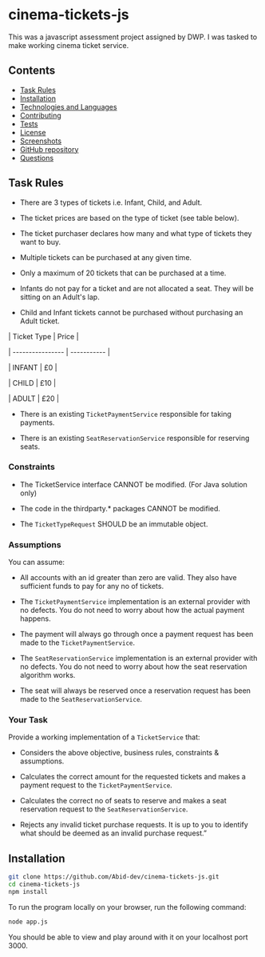 # cinema-tickets-js
This was a javascript assessment project assigned by DWP. I was tasked to make working cinema ticket service. 

## Contents

- [Task Rules](#task-rules)
- [Installation](#installation)
- [Technologies and Languages](#technologies-and-languages)
- [Contributing](#contributing)
- [Tests](#tests)
- [License](#license)
- [Screenshots](#screenshots)
- [GitHub repository](#github-repository)
- [Questions](#questions)

## Task Rules

- There are 3 types of tickets i.e. Infant, Child, and Adult.

- The ticket prices are based on the type of ticket (see table below).

- The ticket purchaser declares how many and what type of tickets they want to buy.

- Multiple tickets can be purchased at any given time.

- Only a maximum of 20 tickets that can be purchased at a time.

- Infants do not pay for a ticket and are not allocated a seat. They will be sitting on an Adult's lap.

- Child and Infant tickets cannot be purchased without purchasing an Adult ticket.

|   Ticket Type    |     Price   |

| ---------------- | ----------- |

|    INFANT        |    £0       |

|    CHILD         |    £10      |

|    ADULT         |    £20      |

- There is an existing `TicketPaymentService` responsible for taking payments.

- There is an existing `SeatReservationService` responsible for reserving seats.

### Constraints

- The TicketService interface CANNOT be modified. (For Java solution only)

- The code in the thirdparty.* packages CANNOT be modified.

- The `TicketTypeRequest` SHOULD be an immutable object.

### Assumptions

You can assume:

- All accounts with an id greater than zero are valid. They also have sufficient funds to pay for any no of tickets.

- The `TicketPaymentService` implementation is an external provider with no defects. You do not need to worry about how the actual payment happens.

- The payment will always go through once a payment request has been made to the `TicketPaymentService`.

- The `SeatReservationService` implementation is an external provider with no defects. You do not need to worry about how the seat reservation algorithm works.

- The seat will always be reserved once a reservation request has been made to the `SeatReservationService`.

### Your Task

Provide a working implementation of a `TicketService` that:

- Considers the above objective, business rules, constraints & assumptions.

- Calculates the correct amount for the requested tickets and makes a payment request to the `TicketPaymentService`. 

- Calculates the correct no of seats to reserve and makes a seat reservation request to the `SeatReservationService`. 

- Rejects any invalid ticket purchase requests. It is up to you to identify what should be deemed as an invalid purchase request.”


## Installation

```bash
git clone https://github.com/Abid-dev/cinema-tickets-js.git
cd cinema-tickets-js
npm install
```

To run the program locally on your browser, run the following command:

```bash
node app.js
```

You should be able to view and play around with it on your localhost port 3000.